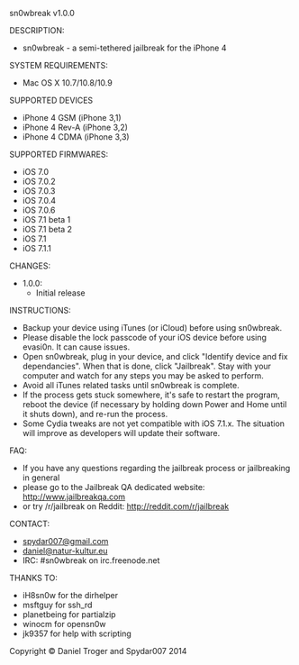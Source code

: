 sn0wbreak v1.0.0

DESCRIPTION:

- sn0wbreak - a semi-tethered jailbreak for the iPhone 4

SYSTEM REQUIREMENTS:

- Mac OS X 10.7/10.8/10.9

SUPPORTED DEVICES

- iPhone 4 GSM (iPhone 3,1)
- iPhone 4 Rev-A (iPhone 3,2)
- iPhone 4 CDMA (iPhone 3,3)

SUPPORTED FIRMWARES:

- iOS 7.0
- iOS 7.0.2
- iOS 7.0.3
- iOS 7.0.4
- iOS 7.0.6
- iOS 7.1 beta 1
- iOS 7.1 beta 2
- iOS 7.1
- iOS 7.1.1

CHANGES:

- 1.0.0:
  - Initial release

INSTRUCTIONS:

- Backup your device using iTunes (or iCloud) before using sn0wbreak.
- Please disable the lock passcode of your iOS device before using evasi0n. It can cause issues.
- Open sn0wbreak, plug in your device, and click "Identify device and fix dependancies". When that is done, click "Jailbreak". Stay with your computer and watch for any steps you may be asked to perform.
- Avoid all iTunes related tasks until sn0wbreak is complete.
- If the process gets stuck somewhere, it's safe to restart the program, reboot the device (if necessary by holding down Power and Home until it shuts down), and re-run the process.
- Some Cydia tweaks are not yet compatible with iOS 7.1.x. The situation will improve as developers will update their software.

FAQ:

- If you have any questions regarding the jailbreak process or jailbreaking in general 
- please go to the Jailbreak QA dedicated website: http://www.jailbreakqa.com
- or try /r/jailbreak on Reddit: http://reddit.com/r/jailbreak

CONTACT:

- spydar007@gmail.com
- daniel@natur-kultur.eu
- IRC: #sn0wbreak on irc.freenode.net

THANKS TO:

- iH8sn0w for the dirhelper
- msftguy for ssh_rd
- planetbeing for partialzip
- winocm for opensn0w
- jk9357 for help with scripting

Copyright © Daniel Troger and Spydar007 2014
